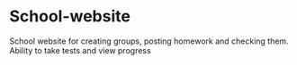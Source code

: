 # School-website
 School website for creating groups, posting homework and checking them. Ability to take tests and view progress
